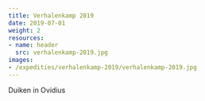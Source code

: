 ```yaml
---
title: Verhalenkamp 2019
date: 2019-07-01
weight: 2
resources:
- name: header
  src: verhalenkamp-2019.jpg
images:
- /expedities/verhalenkamp-2019/verhalenkamp-2019.jpg
---
```


Duiken in Ovidius
